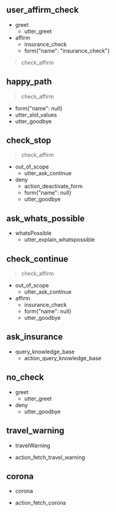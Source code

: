 
## user_affirm_check
* greet
  - utter_greet
* affirm
  - insurance_check
  - form{"name": "insurance_check"}
> check_affirm



## happy_path
> check_affirm
  - form{"name": null}
  - utter_slot_values
  - utter_goodbye

## check_stop
> check_affirm
* out_of_scope
  - utter_ask_continue
* deny
    - action_deactivate_form
    - form{"name": null}
    - utter_goodbye

## ask_whats_possible
* whatsPossible
  - utter_explain_whatspossible

## check_continue
> check_affirm
* out_of_scope
  - utter_ask_continue
* affirm
  - insurance_check
  - form{"name": null}
  - utter_goodbye

## ask_insurance
* query_knowledge_base
  - action_query_knowledge_base

## no_check
* greet
  - utter_greet
* deny
  - utter_goodbye

## travel_warning
* travelWarning
 - action_fetch_travel_warning

## corona
* corona 
 - action_fetch_corona

